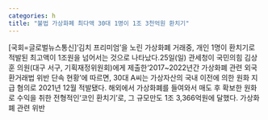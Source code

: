 ```yaml
---
categories: h
title: "불법 가상화폐 최다액 30대 1명이 1조 3천억원 환치기"
---
```

[국회=글로벌뉴스통신]‘김치 프리미엄’을 노린 가상화폐 거래중, 개인 1명이 환치기로 적발된 최고액이 1조원을 넘어서는 것으로 나타났다.25일(일) 관세청이 국민의힘 김상훈 의원(대구 서구, 기획재정위원회)에게 제출한‘2017~2022년간 가상화폐 관련 외국환거래법 위반 단속 현황’에 따르면, 30대 A씨는 가상자산의 국내 이전에 의한 원화 지급 혐의로 2021년 12월 적발됐다. 해외에서 가상화폐를 들여와서 매도 후 확보한 원화로 수익을 취한 전형적인‘코인 환치기’로, 그 규모만도 1조 3,366억원에 달했다. 가상화폐 관련 위반